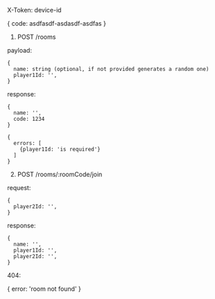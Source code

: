 X-Token: device-id

{
  code: asdfasdf-asdasdf-asdfas
}


1. POST /rooms


payload:
```
{
  name: string (optional, if not provided generates a random one)
  player1Id: '',
}
```

response:

```
{
  name: '',
  code: 1234
}
```

```
{
  errors: [
    {player1Id: 'is required'}
  ]
}
```

2. POST /rooms/:roomCode/join


request:

```
{
  player2Id: '',
}
```

response:
```
{
  name: '',
  player1Id: '',
  player2Id: '',
}
```

404:

{
  error: 'room not found'
}
